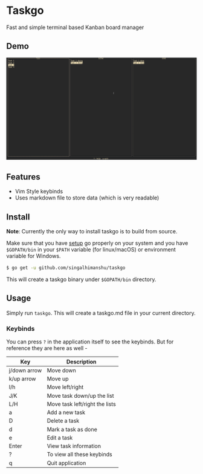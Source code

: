 # Taskgo

Fast and simple terminal based Kanban board manager

## Demo

![Taskgo demo](./demo/taskgo.gif)

## Features
  * Vim Style keybinds
  * Uses markdown file to store data (which is very readable)

## Install 
**Note**: Currently the only way to install taskgo is to build from source.

Make sure that you have [setup](https://golang.org/doc/install) go properly on your system and you have `$GOPATH/bin` in your `$PATH` variable (for linux/macOS) or environment variable for Windows.

```sh
$ go get -u github.com/singalhimanshu/taskgo
```

This will create a taskgo binary under `$GOPATH/bin` directory.

## Usage

Simply run `taskgo`. This will create a taskgo.md file in your current directory.

### Keybinds

You can press `?` in the application itself to see the keybinds. But for reference they are here as well - 

| Key              | Description                    |
| ---              | ---                            |
| j/down arrow     | Move down                      |
| k/up arrow       | Move up                        |
| l/h              | Move left/right                |
| J/K              | Move task down/up the list     |
| L/H              | Move task left/right the lists |
| a                | Add a new task                 |
| D                | Delete a task                  |
| d                | Mark a task as done            |
| e                | Edit a task                    |
| Enter            | View task information          |
| ?                | To view all these keybinds     |
| q                | Quit application               |
